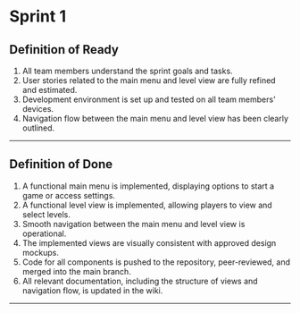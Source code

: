 # Sprint 1

## Definition of Ready
1. All team members understand the sprint goals and tasks.  
2. User stories related to the main menu and level view are fully refined and estimated.  
3. Development environment is set up and tested on all team members' devices.  
4. Navigation flow between the main menu and level view has been clearly outlined.

---

## Definition of Done
1. A functional main menu is implemented, displaying options to start a game or access settings.  
2. A functional level view is implemented, allowing players to view and select levels.  
3. Smooth navigation between the main menu and level view is operational.  
4. The implemented views are visually consistent with approved design mockups.  
5. Code for all components is pushed to the repository, peer-reviewed, and merged into the main branch.  
6. All relevant documentation, including the structure of views and navigation flow, is updated in the wiki.

---